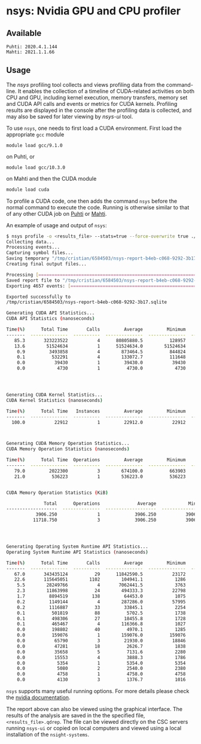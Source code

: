 # nsys: Nvidia GPU and CPU profiler

## Available
    Puhti: 2020.4.1.144
    Mahti: 2021.1.1.66 
## Usage    

The *nsys* profiling tool collects and views profiling data from the
command-line. It enables the collection of a timeline of CUDA-related
activities on both CPU and GPU, including kernel execution, memory transfers,
memory set and CUDA API calls and events or metrics for CUDA kernels.
Profiling results are displayed in the console after the profiling data is
collected, and may also be saved for later viewing by *nsys-ui* tool.

To use `nsys`, one needs to first load a CUDA environment. First load the appropriate `gcc` module 

```
module load gcc/9.1.0
```
on Puhti, or 
```
module load gcc/10.3.0
```
on Mahti and then the  CUDA module
```bash
module load cuda
```

To profile a CUDA code, one then adds the command `nsys` before the normal
command to execute the code. Running is otherwise similar to that of any other
CUDA job on [Puhti](running/example-job-scripts-puhti.md#single-gpu) or [Mahti](running/example-job-scripts-mahti.md#1-2-gpu-job-ie-gpusmall-partition).

An example of usage and output of `nsys`:
```bash
$ nsys profile -o <results_file> --stats=true --force-overwrite true ./a.out
Collecting data...
Processing events...
Capturing symbol files...
Saving temporary "/tmp/cristian/6584503/nsys-report-b4eb-c068-9292-3b17.qdstrm" file to disk...
Creating final output files...

Processing [==============================================================100%]
Saved report file to "/tmp/cristian/6584503/nsys-report-b4eb-c068-9292-3b17.qdrep"
Exporting 4657 events: [==================================================100%]

Exported successfully to
/tmp/cristian/6584503/nsys-report-b4eb-c068-9292-3b17.sqlite

Generating CUDA API Statistics...
CUDA API Statistics (nanoseconds)

Time(%)      Total Time       Calls         Average         Minimum         Maximum  Name                                                                            
-------  --------------  ----------  --------------  --------------  --------------  --------------------------------------------------------------------------------
   85.3       323223522           4      80805880.5          128957       322811927  cudaMalloc                                                                      
   13.6        51524634           1      51524634.0        51524634        51524634  cudaDeviceReset                                                                 
    0.9         3493858           4        873464.5          844824          902152  cudaMemcpy                                                                      
    0.1          532291           4        133072.7          111648          186167  cudaFree                                                                        
    0.0           39430           1         39430.0           39430           39430  cudaLaunchKernel                                                                
    0.0            4730           1          4730.0            4730            4730  cuCtxSynchronize                                                                




Generating CUDA Kernel Statistics...
CUDA Kernel Statistics (nanoseconds)

Time(%)      Total Time   Instances         Average         Minimum         Maximum  Name                                                                                                                                                                                                                                                                                                                                         
-------  --------------  ----------  --------------  --------------  --------------  --------------------------------------------------------------------------------------------------------------------                                                                                                                                                                                                                         
  100.0           22912           1         22912.0           22912           22912  multiply_add_kn(float*, float const*, float const*, float const*, int)                                                                                                                                                                                                                                                                       



Generating CUDA Memory Operation Statistics...
CUDA Memory Operation Statistics (nanoseconds)

Time(%)      Total Time  Operations         Average         Minimum         Maximum  Name                                                                            
-------  --------------  ----------  --------------  --------------  --------------  --------------------------------------------------------------------------------
   79.0         2022300           3        674100.0          663903          692095  [CUDA memcpy HtoD]                                                              
   21.0          536223           1        536223.0          536223          536223  [CUDA memcpy DtoH]                                                              


CUDA Memory Operation Statistics (KiB)

              Total      Operations              Average            Minimum              Maximum  Name                                                                            
-------------------  --------------  -------------------  -----------------  -------------------  --------------------------------------------------------------------------------
           3906.250               1             3906.250           3906.250             3906.250  [CUDA memcpy DtoH]                                                              
          11718.750               3             3906.250           3906.250             3906.250  [CUDA memcpy HtoD]                                                              




Generating Operating System Runtime API Statistics...
Operating System Runtime API Statistics (nanoseconds)

Time(%)      Total Time       Calls         Average         Minimum         Maximum  Name                                                                            
-------  --------------  ----------  --------------  --------------  --------------  --------------------------------------------------------------------------------
   67.0       343435124          29      11842590.5           23172       100249843  poll                                                                            
   22.6       115645051        1102        104941.1            1286        25309244  ioctl                                                                           
    5.5        28249766           4       7062441.5            3763        15288473  fread                                                                           
    2.3        11863998          24        494333.3           22798        10949413  sem_timedwait                                                                   
    1.7         8894519         138         64453.0            1075         1710281  mmap                                                                            
    0.2         1149144           4        287286.0           57995          455065  pthread_create                                                                  
    0.2         1116887          33         33845.1            2254          538272  fopen                                                                           
    0.1          501819          88          5702.5            1738           18541  open64                                                                          
    0.1          498306          27         18455.8            1728          263736  fclose                                                                          
    0.1          465467           4        116366.8            1027          276396  fcntl                                                                           
    0.0          198802          40          4970.1            1285            9396  munmap                                                                          
    0.0          159076           1        159076.0          159076          159076  pthread_join                                                                    
    0.0           65790           3         21930.0           18846           27543  fgets                                                                           
    0.0           47281          18          2626.7            1838            3874  write                                                                           
    0.0           35658           5          7131.6            2280           17982  open                                                                            
    0.0           15553           4          3888.3            1786            9004  mprotect                                                                        
    0.0            5354           1          5354.0            5354            5354  pipe2                                                                           
    0.0            5080           2          2540.0            2380            2700  socket                                                                          
    0.0            4758           1          4758.0            4758            4758  connect                                                                         
    0.0            4130           3          1376.7            1016            1945  read   
```

`nsys` supports many useful running options. For more details please check the [nvidia documentation](https://docs.nvidia.com/nsight-systems/).

The report above can also be viewed using the graphical interface. The results of the analysis are saved in the the specified file, `<results_file>.qdrep`. The file can be viewed directly on the CSC servers running `nsys-ui` or copied on local computers and viewed using a local installation of the `nsight-systems`.
